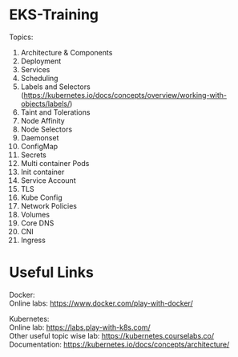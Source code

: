 # EKS-Training
Topics:

1.	Architecture & Components
2.	Deployment
3.	Services
4.	Scheduling
5.	Labels and Selectors (https://kubernetes.io/docs/concepts/overview/working-with-objects/labels/)
6.	Taint and Tolerations
7.	Node Affinity
8.	Node Selectors
9.	Daemonset
10.	ConfigMap
11.	Secrets
12.	Multi container Pods
13.	Init container
14.	Service Account
15.	TLS
16.	Kube Config
17.	Network Policies
18.	Volumes
19.	Core DNS
20.	CNI
21.	Ingress

# Useful Links

Docker: <br />
Online labs: https://www.docker.com/play-with-docker/ <br />

Kubernetes: <br />
Online lab: https://labs.play-with-k8s.com/ <br />
Other useful topic wise lab: https://kubernetes.courselabs.co/ <br />
Documentation: https://kubernetes.io/docs/concepts/architecture/ <br />
